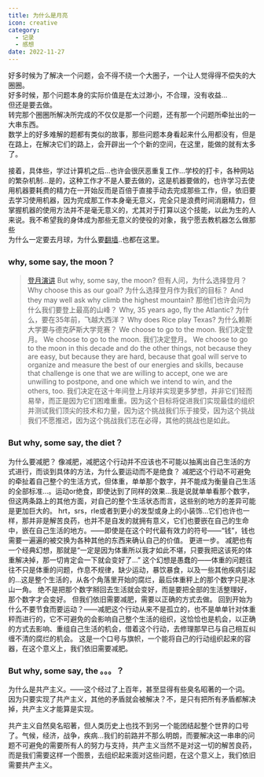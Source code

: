 ```yaml
---
title: 为什么是月亮
icon: creative
category:
  - 记录
  - 感想
date: 2022-11-27
---
```



好多时候为了解决一个问题，会不得不绕一个大圈子，一个让人觉得得不偿失的大圈圈。\
好多时候，那个问题本身的实际价值是在太过渺小，不合理，没有收益...\
但还是要去做。\
转完那个圈圈所解决所完成的不仅仅是那一个问题，还有那一个问题所牵扯出的一大串东西。\
数学上的好多难解的题都有类似的故事，那些问题本身看起来什么用都没有，但是在路上，在解决它们的路上，会开辟出一个个新的空间，在这里，能做的就有太多了。

接着，具体些，学过计算机之后...也许会很厌恶重复工作...学校的打卡，各种网站的繁杂机制...是的，这种工作才不是人要去做的，这是机器要做的，也许学习去使用机器要耗费的精力在一开始反而是百倍于直接手动去完成那些工作，但，依旧要去学习使用机器，因为完成那工作本身毫无意义，完全只是浪费时间消磨精力，但掌握机器的使用方法并不是毫无意义的，尤其对于打算以这个技能，以此为生的人来说。我不希望我的身体成为那些无意义的使役的对象，我宁愿去教机器怎么做那些\
为什么一定要去月球，为什么要[翻墙](go-to-moon.md)..也都在这里。

### why, some say, the moon？

>[登月演讲](https://www.bilibili.com/video/BV1dx41147hb?t=502.3)
    But why, some say, the moon?
    但有人问，为什么选择登月？
    Why choose this as our goal?
    为什么选择登月作为我们的目标？
    And they may well ask why climb the highest mountain?
    那他们也许会问为什么我们要登上最高的山峰？
    Why, 35 years ago, fly the Atlantic?
    为什么，要在35年前，飞越大西洋？
    Why does Rice play Texas?
    为什么赖斯大学要与德克萨斯大学竞赛？
    We choose to go to the moon.
    我们决定登月。
    We choose to go to the moon.
    我们决定登月。
    We choose to go to the moon in this decade and do the other things, not because they are easy, but because they are hard, because that goal will serve to organize and measure the best of our energies and skills, because that challenge is one that we are willing to accept, one we are unwilling to postpone, and one which we intend to win, and the others, too.
    我们决定在这十年间登上月球并实现更多梦想，并非它们轻而易举，而正是因为它们困难重重。因为这个目标将促进我们实现最佳的组织并测试我们顶尖的技术和力量，因为这个挑战我们乐于接受，因为这个挑战我们不愿推迟，因为这个挑战我们志在必得，其他的挑战也是如此。

### But why, some say, the diet？

为什么要减肥？
像减肥，减肥这个行动并不应该也不可能以抽离出自己生活的方式进行，而谈到具体的方法，为什么要运动而不是绝食？
减肥这个行动不可避免的牵扯着自己整个的生活方式，但体重，单单那个数字，并不能成为衡量自己生活的全部标准…。运动or绝食，即使达到了同样的效果…我是说就单单看那个数字，但这两条路上的其他方面，对自己的整个生活状态而言，这些别的地方的差异可能是更加巨大的。
hrt，srs，rle或者到更小的发型或身上的小装饰…它们也许也一样，那并非是解苦良药，也并不是自发的就拥有意义，它们也要嵌在自己的生命中，嵌在自己生活的地方。——即使是在这个时代最有效力的符号——“钱”，钱也需要一遍遍的被交换为各种其他的东西来确认自己的价值。
更进一步。
减肥也有一个经典幻想，那就是“一定是因为体重所以我才如此不堪，只要我把这该死的体重解决掉，那一切肯定会一下就会变好了…”
这个幻想是愚蠢的——体重的问题往往不只是体重的问题，作息不规律，缺少运动，暴饮暴食，以及一些其他疾病引起的…这是整个生活的，从各个角落里开始的腐烂，最后体重秤上的那个数字只是冰山一角。
绝不是把那个数字掰回去生活就会变好，而是要把全部的生活整理好，那个数字才会变好。
但我们依旧需要减肥，需要以正确的方式去做。
回到开始为什么不要节食而要运动？——减肥这个行动从来不是孤立的，也不是单单针对体重秤而进行的，它不可避免的会影响自己整个生活的组织，这恰恰也是机会，以正确的方式去影响、重组自己生活的机会，借着这个行动，去修理那早已与自己相互纠缠不清的腐烂的机会。
这是一个口号与旗帜，一个能将自己的行动组织起来的容器，在这个意义上，我们依旧需要减肥。

### But why, some say, the 。。。？

为什么是共产主义。——这个经过了上百年，甚至显得有些臭名昭著的一个词。
因为只要实现了共产主义，其他的矛盾就会被解决？不，是只有把所有矛盾都解决掉，共产主义才能算是实现。

共产主义自然臭名昭著，但人类历史上也找不到另一个能团结起整个世界的口号了。气候，经济，战争，疾病…我们的前路并不那么明朗，而要解决这一串串的问题不可避免的需要所有人的努力与支持，共产主义当然不是对这一切的解苦良药，而是我们需要这样一个图景，去组织起来面对这些问题，在这个意义上，我们依旧需要共产主义。
